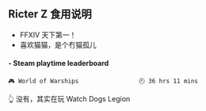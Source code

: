 ## Ricter Z 食用说明
- FFXIV 天下第一！
- 喜欢猫猫，是个冇猫孤儿

<!-- steam-box start -->
#### - Steam playtime leaderboard
```text
🎮 World of Warships                 🕘 36 hrs 11 mins
```
<!-- Powered by https://github.com/YouEclipse/steam-box . -->
<!-- steam-box end -->
👆 没有，其实在玩 Watch Dogs Legion

